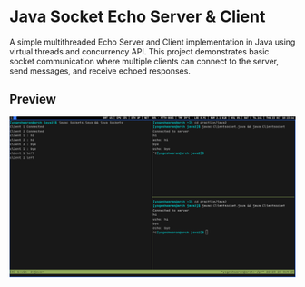 # Java Socket Echo Server & Client

A simple multithreaded Echo Server and Client implementation in Java using virtual threads and concurrency API.
This project demonstrates basic socket communication where multiple clients can connect to the server, send messages, and receive echoed responses.

## Preview

![preview](https://github.com/yogeshwaran99/miniprojects/raw/main/javasockets/sockets.png)
